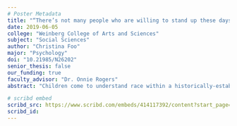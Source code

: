 ```yaml
---
# Poster Metadata
title: "“There’s not many people who are willing to stand up these days”: Race Counternarratives in Middle Childhood"
date: 2019-06-05
college: "Weinberg College of Arts and Sciences"
subject: "Social Sciences"
author: "Christina Foo"
major: "Psychology"
doi: "10.21985/N26202"
senior_thesis: false
our_funding: true
faculty_advisor: "Dr. Onnie Rogers"
abstract: "Children come to understand race within a historically-established racial hierarchy, but they have the agency to accommodate or resist this establishment as they form their own racial identities. Previous research identified distinct narrative types that either reinforce existing societal structures (Master Narratives) or disrupt them (Alternative Narratives). The Counternarrative (CN) is the most assertive Alternative Narrative where children reference the structural consequences of race, and explicitly name and challenge racism in their own lives. This analysis drew from a larger longitudinal interview study (N= 105) to examine the content of race CNs. Thirty-two children (4th to 8th grade) told CNs. Interviews were coded for references to race as individual (self), interpersonal, and structural (historical, political), revealing that CN children discussed race on the individual (29%) and interpersonal levels (26%), but mostly on the structural level (45%). Comparatively, non-CN Children spoke mostly about race at the individual level (42%), and less on an interpersonal (28%) and structural level (30%). Change in CNs from Year 1 to Year 3 showed that 24 of the 32 CN children moved from other narrative types; only 8 told CNs consistently. Analysis revealed that racial encounters were pivotal to this shift, increasing by 40% overall and by 85% among children who moved to CN. These results underscore children’s positive agency to injustice, which is critical for deconstructing racial hierarchy, and suggests that concrete racial experiences may catalyze this resistance."

# scribd embed
scribd_src: https://www.scribd.com/embeds/414117392/content?start_page=1&view_mode=scroll&show_recommendations=false&access_key=key-4rHpyKUR5LYcCDOKWDAO
scribd_id:
---
```

